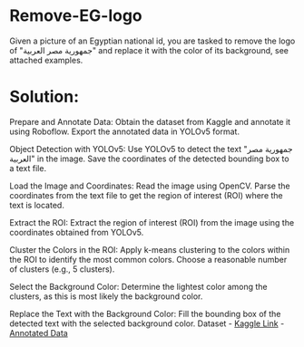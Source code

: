 # Remove-EG-logo
Given a picture of an Egyptian national id, you are tasked to remove the logo of "جمهورية مصر العربية" and replace it with the color of its background, see attached examples.

# Solution:
Prepare and Annotate Data:
    Obtain the dataset from Kaggle and annotate it using Roboflow.
    Export the annotated data in YOLOv5 format.

Object Detection with YOLOv5:
    Use YOLOv5 to detect the text "جمهورية مصر العربية" in the image.
    Save the coordinates of the detected bounding box to a text file.

Load the Image and Coordinates:
    Read the image using OpenCV.
    Parse the coordinates from the text file to get the region of interest (ROI) where the text is located.

Extract the ROI:
    Extract the region of interest (ROI) from the image using the coordinates obtained from YOLOv5.

Cluster the Colors in the ROI:
    Apply k-means clustering to the colors within the ROI to identify the most common colors.
    Choose a reasonable number of clusters (e.g., 5 clusters).

Select the Background Color:
    Determine the lightest color among the clusters, as this is most likely the background color.

Replace the Text with the Background Color:
    Fill the bounding box of the detected text with the selected background color.
 Dataset
    - [Kaggle Link](https://www.kaggle.com/datasets/mostafaebrahiem/egyptian-ids)
    - [Annotated Data](https://app.roboflow.com/cairo-university-vqdin/fine_tuned/1)
